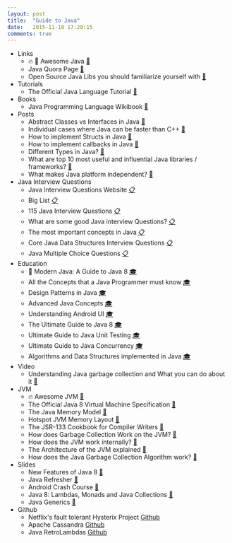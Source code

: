 ```yaml
---
layout: post
title:  "Guide to Java"
date:   2015-11-10 17:20:15
comments: true
---
```


- Links
    - :fire: :raised_hands: Awesome Java [:link:](https://github.com/akullpp/awesome-java)
    - Java Quora Page [:link:](https://www.quora.com/Java-programming-language)
    - Open Source Java Libs you should familiarize yourself with [:link:](https://www.quora.com/What-are-some-great-open-source-Java-libraries-that-every-java-developer-should-know)
- Tutorials
    - The Official Java Language Tutorial [:link:](https://docs.oracle.com/javase/tutorial/java/index.html)
- Books
    - Java Programming Language Wikibook [:link:](https://en.wikibooks.org/wiki/Java_Programming/Language_Fundamentals)
- Posts
    + Abstract Classes vs Interfaces in Java [:page_facing_up:](http://stackoverflow.com/questions/761194/interface-vs-abstract-class-general-oo) 
    + Individual cases where Java can be faster than C++ [:page_facing_up:](https://www.quora.com/In-what-cases-is-Java-faster-if-at-all-than-C)
    + How to implement Structs in Java [:page_facing_up:](http://stackoverflow.com/questions/36701/struct-like-objects-in-java)
    + How to implement callbacks in Java [:page_facing_up:](http://stackoverflow.com/questions/1476170/how-to-implement-callbacks-in-java/1477229#1477229)
    + Different Types in Java? [:page_facing_up:](https://www.quora.com/Java-programming-language/What-is-the-difference-between-types-and-classes-or-interfaces)
    + What are top 10 most useful and influential Java libraries / frameworks? [:page_facing_up:](https://www.quora.com/What-are-top-10-most-useful-and-influential-Java-libraries-frameworks)
    + What makes Java platform independent? [:page_facing_up:](https://www.quora.com/How-is-Java-platform-independent)
- Java Interview Questions
    - Java Interview Questions Website [:clipboard:](http://java-questions.com/)
    - Big List [:clipboard:](http://www.tutorialspoint.com/java/java_interview_questions.htm)
    - 115 Java Interview Questions [:clipboard:](http://www.javacodegeeks.com/2014/04/java-interview-questions-and-answers.html)
    - What are some good Java interview Questions? [:clipboard:](https://www.quora.com/What-are-good-interview-questions-for-Java-developers)
    - The most important concepts in Java [:clipboard:](https://www.quora.com/What-are-the-most-important-concepts-in-Java-that-should-be-learned-and-reviewed-before-a-technical-interview)
    - Core Java Data Structures Interview Questions [:clipboard:](http://www.corejavainterviewquestions.com/java-collections-data-structures-interview-questions/)
    - Java Multiple Choice Questions [:clipboard:](http://www.careerride.com/java-multiple-choice-questions.aspx)
- Education
    - :raised_hands: Modern Java: A Guide to Java 8 [:mortar_board:](https://github.com/winterbe/java8-tutorial)
    - All the Concepts that a Java Programmer must know [:mortar_board:](https://www.quora.com/What-are-the-concepts-every-Java-programmer-must-know)
    - Design Patterns in Java [:mortar_board:](http://www.javacodegeeks.com/2015/09/java-design-patterns.html)
    - Advanced Java Concepts [:mortar_board:](http://www.javacodegeeks.com/2015/09/advanced-java.html)
    - Understanding Android UI [:mortar_board:](http://www.javacodegeeks.com/2015/09/android-ui-design-basics.html)
    - The Ultimate Guide to Java 8 [:mortar_board:](http://www.javacodegeeks.com/2014/05/java-8-features-tutorial.html)
    - Ultimate Guide to Java Unit Testing [:mortar_board:](http://www.javacodegeeks.com/2014/11/junit-tutorial-unit-testing.html)
    - Ultimate Guide to Java Concurrency [:mortar_board:](http://www.javacodegeeks.com/2015/09/java-concurrency-essentials.html)
    - Algorithms and Data Structures implemented in Java [:mortar_board:](http://codelibrary.ml/doubly-linked-list/java)
- Video
    - Understanding Java garbage collection and What you can do about it [:movie_camera:](https://www.youtube.com/watch?v=_e5hujoTkgY)
- JVM
    - :fire: Awesome JVM [:link:](https://github.com/deephacks/awesome-jvm)
    - The Official Java 8 Virtual Machine Specification [:link:](https://docs.oracle.com/javase/specs/jvms/se8/jvms8.pdf)
    - The Java Memory Model [:link:](http://www.cs.umd.edu/~pugh/java/memoryModel/)
    - Hotspot JVM Memory Layout [:link:](http://mechanical-sympathy.blogspot.se/2011/07/false-sharing.html)
    - The JSR-133 Cookbook for Compiler Writers [:link:](http://gee.cs.oswego.edu/dl/jmm/cookbook.html)
    - How does Garbage Collection Work on the JVM? [:link:](https://www.quora.com/How-does-garbage-collection-work-in-the-JVM)
    - How does the JVM work internally? [:link:](https://www.quora.com/How-does-JVM-works-internally)
    - The Architecture of the JVM explained [:link:](http://www.artima.com/insidejvm/ed2/jvm2.html)
    - How does the Java Garbage Collection Algorithm work? [:link:](https://www.quora.com/How-does-the-Java-garbage-collection-algorithm-work)
- Slides
    - New Features of Java 8 [:floppy_disk:](https://speakerdeck.com/adamd/hello-java-8)
    - Java Refresher [:floppy_disk:](https://speakerdeck.com/robgthai/refreshing-java)
    - Android Crash Course [:floppy_disk:](https://speakerdeck.com/robgthai/android-crash-course-checklist)
    - Java 8:  Lambdas, Monads and Java Collections [:floppy_disk:](https://speakerdeck.com/pivovarit/java-8-lambdas-monads-and-java-collections)
    - Java Generics [:floppy_disk:](https://speakerdeck.com/gayashanna/java-generics)
- Github
    + Netflix's fault tolerant Hysterix Project [Github](https://github.com/Netflix/Hystrix)
    + Apache Cassandra [Github](http://cassandra.apache.org/)
    + Java RetroLambdas [Github](https://github.com/orfjackal/retrolambda)
   